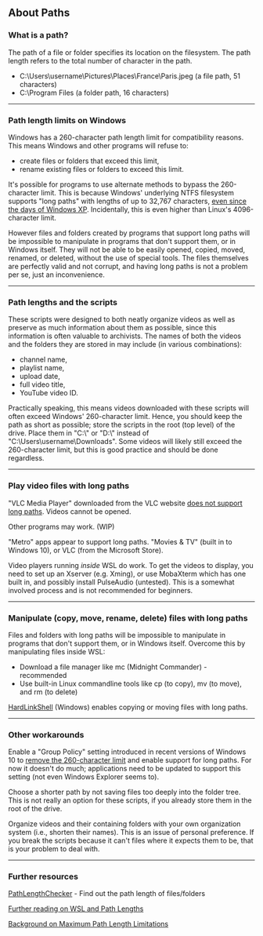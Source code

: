 ## About Paths

### What is a path?

The path of a file or folder specifies its location on the filesystem. The path length refers to the total number of character in the path.
- C:\Users\username\Pictures\Places\France\Paris.jpeg (a file path, 51 characters)
- C:\Program Files (a folder path, 16 characters)

---

### Path length limits on Windows

Windows has a 260-character path length limit for compatibility reasons. This means Windows and other programs will refuse to:
- create files or folders that exceed this limit,
- rename existing files or folders to exceed this limit.

It's possible for programs to use alternate methods to bypass the 260-character limit. This is because Windows' underlying NTFS filesystem supports "long paths" with lengths of up to 32,767 characters, [even since the days of Windows XP](https://stackoverflow.com/questions/265769/maximum-filename-length-in-ntfs-windows-xp-and-windows-vista). Incidentally, this is even higher than Linux's 4096-character limit.

However files and folders created by programs that support long paths will be impossible to manipulate in programs that don't support them, or in Windows itself. They will not be able to be easily opened, copied, moved, renamed, or deleted, without the use of special tools. The files themselves are perfectly valid and not corrupt, and having long paths is not a problem per se, just an inconvenience.

---

### Path lengths and the scripts

These scripts were designed to both neatly organize videos as well as preserve as much information about them as possible, since this information is often valuable to archivists. The names of both the videos and the folders they are stored in may include (in various combinations):
- channel name,
- playlist name,
- upload date,
- full video title,
- YouTube video ID.

Practically speaking, this means videos downloaded with these scripts will often exceed Windows' 260-character limit. Hence, you should keep the path as short as possible; store the scripts in the root (top level) of the drive. Place them in "C:\\" or "D:\\" instead of "C:\Users\username\Downloads\". Some videos will likely still exceed the 260-character limit, but this is good practice and should be done regardless.

---

### Play video files with long paths

"VLC Media Player" downloaded from the VLC website [does not support long paths](https://forum.videolan.org/viewtopic.php?t=150542). Videos cannot be opened.

Other programs may work. (WIP)

"Metro" apps appear to support long paths. "Movies & TV" (built in to Windows 10), or VLC (from the Microsoft Store).

Video players running *inside* WSL do work. To get the videos to display, you need to set up an Xserver (e.g. Xming), or use MobaXterm which has one built in, and possibly install PulseAudio (untested). This is a somewhat involved process and is not recommended for beginners.

---

### Manipulate (copy, move, rename, delete) files with long paths

Files and folders with long paths will be impossible to manipulate in programs that don't support them, or in Windows itself. Overcome this by manipulating files inside WSL:
* Download a file manager like mc (Midnight Commander) - recommended
* Use built-in Linux commandline tools like cp (to copy), mv (to move), and rm (to delete)

[HardLinkShell](https://schinagl.priv.at/nt/hardlinkshellext/linkshellextension.html) (Windows) enables copying or moving files with long paths.

---

### Other workarounds

Enable a "Group Policy" setting introduced in recent versions of Windows 10 to [remove the 260-character limit](https://superuser.com/questions/1119883/windows-10-enable-ntfs-long-paths-policy-option-missing) and enable support for long paths. For now it doesn't do much; applications need to be updated to support this setting (not even Windows Explorer seems to).

Choose a shorter path by not saving files too deeply into the folder tree. This is not really an option for these scripts, if you already store them in the root of the drive.

Organize videos and their containing folders with your own organization system (i.e., shorten their names). This is an issue of personal preference. If you break the scripts because it can't files where it expects them to be, that is your problem to deal with.

---

### Further resources 

[PathLengthChecker](https://github.com/deadlydog/PathLengthChecker) - Find out the path length of files/folders

[Further reading on WSL and Path Lengths](https://channel9.msdn.com/Blogs/Seth-Juarez/Windows-Subsystem-for-Linux-File-System)

[Background on Maximum Path Length Limitations](https://docs.microsoft.com/en-us/windows/win32/fileio/maximum-file-path-limitation)